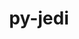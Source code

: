 ---
title: "py-jedi"
layout: cache
categories: [package, develop-2025-01-19]
meta: {"versions": ["0.19.2"], "compilers": ["gcc@=10.5.0", "gcc@=11.1.0", "gcc@=11.4.0", "gcc@=13.3.0", "gcc@=9.4.0", "oneapi@=2024.2.1"], "oss": ["centos7", "rhel8", "ubuntu20.04", "ubuntu22.04"], "platforms": ["linux"], "targets": ["aarch64", "neoverse_v2", "ppc64le", "x86_64_v3"], "stacks": ["data-vis-sdk", "developer-tools-aarch64-linux-gnu", "developer-tools-x86_64_v3-linux-gnu", "e4s", "e4s-neoverse-v2", "e4s-oneapi", "e4s-power", "root"], "num_specs": 16, "num_specs_by_stack": {"developer-tools-x86_64_v3-linux-gnu": 1, "root": 16, "developer-tools-aarch64-linux-gnu": 1, "e4s-power": 3, "data-vis-sdk": 1, "e4s-neoverse-v2": 2, "e4s": 4, "e4s-oneapi": 4}}
spec_details: [{"hash": "aixzicpjpfeb5h6yzd3x3hwvt2toi4td", "compiler": "gcc@=10.5.0", "versions": ["0.19.2"], "os": "centos7", "platform": "linux", "target": "x86_64_v3", "variants": ["build_system=python_pip"], "stacks": ["developer-tools-x86_64_v3-linux-gnu", "root"], "size": "-", "tarball": "https://binaries.spack.io/develop-2025-01-19/build_cache/linux-centos7-x86_64_v3/gcc-10.5.0/py-jedi-0.19.2/linux-centos7-x86_64_v3-gcc-10.5.0-py-jedi-0.19.2-aixzicpjpfeb5h6yzd3x3hwvt2toi4td.spack"}, {"hash": "xbuczscw5r5t7bn5d3orh3xevr3qu57x", "compiler": "gcc@=13.3.0", "versions": ["0.19.2"], "os": "rhel8", "platform": "linux", "target": "aarch64", "variants": ["build_system=python_pip"], "stacks": ["developer-tools-aarch64-linux-gnu", "root"], "size": "-", "tarball": "https://binaries.spack.io/develop-2025-01-19/build_cache/linux-rhel8-aarch64/gcc-13.3.0/py-jedi-0.19.2/linux-rhel8-aarch64-gcc-13.3.0-py-jedi-0.19.2-xbuczscw5r5t7bn5d3orh3xevr3qu57x.spack"}, {"hash": "p7ifh6a6e6uobuchyqlqk76nqmsixuwi", "compiler": "gcc@=9.4.0", "versions": ["0.19.2"], "os": "ubuntu20.04", "platform": "linux", "target": "ppc64le", "variants": ["build_system=python_pip"], "stacks": ["e4s-power", "root"], "size": "-", "tarball": "https://binaries.spack.io/develop-2025-01-19/build_cache/linux-ubuntu20.04-ppc64le/gcc-9.4.0/py-jedi-0.19.2/linux-ubuntu20.04-ppc64le-gcc-9.4.0-py-jedi-0.19.2-p7ifh6a6e6uobuchyqlqk76nqmsixuwi.spack"}, {"hash": "73ichgtfagjaxenvpsjwgxai5q7aysmy", "compiler": "gcc@=9.4.0", "versions": ["0.19.2"], "os": "ubuntu20.04", "platform": "linux", "target": "ppc64le", "variants": ["build_system=python_pip"], "stacks": ["e4s-power", "root"], "size": "-", "tarball": "https://binaries.spack.io/develop-2025-01-19/build_cache/linux-ubuntu20.04-ppc64le/gcc-9.4.0/py-jedi-0.19.2/linux-ubuntu20.04-ppc64le-gcc-9.4.0-py-jedi-0.19.2-73ichgtfagjaxenvpsjwgxai5q7aysmy.spack"}, {"hash": "6svqtcyv2mx7rqdeaobrmlhpawjap7kb", "compiler": "gcc@=9.4.0", "versions": ["0.19.2"], "os": "ubuntu20.04", "platform": "linux", "target": "ppc64le", "variants": ["build_system=python_pip"], "stacks": ["e4s-power", "root"], "size": "-", "tarball": "https://binaries.spack.io/develop-2025-01-19/build_cache/linux-ubuntu20.04-ppc64le/gcc-9.4.0/py-jedi-0.19.2/linux-ubuntu20.04-ppc64le-gcc-9.4.0-py-jedi-0.19.2-6svqtcyv2mx7rqdeaobrmlhpawjap7kb.spack"}, {"hash": "psal7ufetx7zrnfjrioo3ys6li6okdwj", "compiler": "gcc@=11.1.0", "versions": ["0.19.2"], "os": "ubuntu20.04", "platform": "linux", "target": "x86_64_v3", "variants": ["build_system=python_pip"], "stacks": ["data-vis-sdk", "root"], "size": "-", "tarball": "https://binaries.spack.io/develop-2025-01-19/build_cache/linux-ubuntu20.04-x86_64_v3/gcc-11.1.0/py-jedi-0.19.2/linux-ubuntu20.04-x86_64_v3-gcc-11.1.0-py-jedi-0.19.2-psal7ufetx7zrnfjrioo3ys6li6okdwj.spack"}, {"hash": "mhmhqiob7tpzpwcqp76gqr6rendfsqp5", "compiler": "gcc@=11.4.0", "versions": ["0.19.2"], "os": "ubuntu22.04", "platform": "linux", "target": "neoverse_v2", "variants": ["build_system=python_pip"], "stacks": ["root", "e4s-neoverse-v2"], "size": "-", "tarball": "https://binaries.spack.io/develop-2025-01-19/build_cache/linux-ubuntu22.04-neoverse_v2/gcc-11.4.0/py-jedi-0.19.2/linux-ubuntu22.04-neoverse_v2-gcc-11.4.0-py-jedi-0.19.2-mhmhqiob7tpzpwcqp76gqr6rendfsqp5.spack"}, {"hash": "i5ptr5oguhcb7kebtaua4ucl4s6wuvhq", "compiler": "gcc@=11.4.0", "versions": ["0.19.2"], "os": "ubuntu22.04", "platform": "linux", "target": "neoverse_v2", "variants": ["build_system=python_pip"], "stacks": ["root", "e4s-neoverse-v2"], "size": "-", "tarball": "https://binaries.spack.io/develop-2025-01-19/build_cache/linux-ubuntu22.04-neoverse_v2/gcc-11.4.0/py-jedi-0.19.2/linux-ubuntu22.04-neoverse_v2-gcc-11.4.0-py-jedi-0.19.2-i5ptr5oguhcb7kebtaua4ucl4s6wuvhq.spack"}, {"hash": "xm32wxsx3nsa4bshlvxq2qpqx7qt5mgd", "compiler": "gcc@=11.4.0", "versions": ["0.19.2"], "os": "ubuntu22.04", "platform": "linux", "target": "x86_64_v3", "variants": ["build_system=python_pip"], "stacks": ["e4s", "root"], "size": "-", "tarball": "https://binaries.spack.io/develop-2025-01-19/build_cache/linux-ubuntu22.04-x86_64_v3/gcc-11.4.0/py-jedi-0.19.2/linux-ubuntu22.04-x86_64_v3-gcc-11.4.0-py-jedi-0.19.2-xm32wxsx3nsa4bshlvxq2qpqx7qt5mgd.spack"}, {"hash": "i47anfmtq3jhxfzdu5p6tfynnzhpfl3k", "compiler": "gcc@=11.4.0", "versions": ["0.19.2"], "os": "ubuntu22.04", "platform": "linux", "target": "x86_64_v3", "variants": ["build_system=python_pip"], "stacks": ["e4s", "root"], "size": "-", "tarball": "https://binaries.spack.io/develop-2025-01-19/build_cache/linux-ubuntu22.04-x86_64_v3/gcc-11.4.0/py-jedi-0.19.2/linux-ubuntu22.04-x86_64_v3-gcc-11.4.0-py-jedi-0.19.2-i47anfmtq3jhxfzdu5p6tfynnzhpfl3k.spack"}, {"hash": "y72ztzcqff4n2nqugodrcu4cppdnvflo", "compiler": "gcc@=11.4.0", "versions": ["0.19.2"], "os": "ubuntu22.04", "platform": "linux", "target": "x86_64_v3", "variants": ["build_system=python_pip"], "stacks": ["e4s", "root"], "size": "-", "tarball": "https://binaries.spack.io/develop-2025-01-19/build_cache/linux-ubuntu22.04-x86_64_v3/gcc-11.4.0/py-jedi-0.19.2/linux-ubuntu22.04-x86_64_v3-gcc-11.4.0-py-jedi-0.19.2-y72ztzcqff4n2nqugodrcu4cppdnvflo.spack"}, {"hash": "yb4lyavubus6xmqhrfun7yhiffmjygoz", "compiler": "gcc@=11.4.0", "versions": ["0.19.2"], "os": "ubuntu22.04", "platform": "linux", "target": "x86_64_v3", "variants": ["build_system=python_pip"], "stacks": ["e4s", "root"], "size": "-", "tarball": "https://binaries.spack.io/develop-2025-01-19/build_cache/linux-ubuntu22.04-x86_64_v3/gcc-11.4.0/py-jedi-0.19.2/linux-ubuntu22.04-x86_64_v3-gcc-11.4.0-py-jedi-0.19.2-yb4lyavubus6xmqhrfun7yhiffmjygoz.spack"}, {"hash": "akrrf6kzzgulimydeyjlltcrsc5rky2d", "compiler": "oneapi@=2024.2.1", "versions": ["0.19.2"], "os": "ubuntu22.04", "platform": "linux", "target": "x86_64_v3", "variants": ["build_system=python_pip"], "stacks": ["e4s-oneapi", "root"], "size": "-", "tarball": "https://binaries.spack.io/develop-2025-01-19/build_cache/linux-ubuntu22.04-x86_64_v3/oneapi-2024.2.1/py-jedi-0.19.2/linux-ubuntu22.04-x86_64_v3-oneapi-2024.2.1-py-jedi-0.19.2-akrrf6kzzgulimydeyjlltcrsc5rky2d.spack"}, {"hash": "fdodfe6y6kurccxofcektdldark7ugaq", "compiler": "oneapi@=2024.2.1", "versions": ["0.19.2"], "os": "ubuntu22.04", "platform": "linux", "target": "x86_64_v3", "variants": ["build_system=python_pip"], "stacks": ["e4s-oneapi", "root"], "size": "-", "tarball": "https://binaries.spack.io/develop-2025-01-19/build_cache/linux-ubuntu22.04-x86_64_v3/oneapi-2024.2.1/py-jedi-0.19.2/linux-ubuntu22.04-x86_64_v3-oneapi-2024.2.1-py-jedi-0.19.2-fdodfe6y6kurccxofcektdldark7ugaq.spack"}, {"hash": "4t6xrufcszfnbb33ebriliuwqneztij6", "compiler": "oneapi@=2024.2.1", "versions": ["0.19.2"], "os": "ubuntu22.04", "platform": "linux", "target": "x86_64_v3", "variants": ["build_system=python_pip"], "stacks": ["e4s-oneapi", "root"], "size": "-", "tarball": "https://binaries.spack.io/develop-2025-01-19/build_cache/linux-ubuntu22.04-x86_64_v3/oneapi-2024.2.1/py-jedi-0.19.2/linux-ubuntu22.04-x86_64_v3-oneapi-2024.2.1-py-jedi-0.19.2-4t6xrufcszfnbb33ebriliuwqneztij6.spack"}, {"hash": "ufnhy2uawg6qhgdvtmizgjegeks7jmsw", "compiler": "oneapi@=2024.2.1", "versions": ["0.19.2"], "os": "ubuntu22.04", "platform": "linux", "target": "x86_64_v3", "variants": ["build_system=python_pip"], "stacks": ["e4s-oneapi", "root"], "size": "-", "tarball": "https://binaries.spack.io/develop-2025-01-19/build_cache/linux-ubuntu22.04-x86_64_v3/oneapi-2024.2.1/py-jedi-0.19.2/linux-ubuntu22.04-x86_64_v3-oneapi-2024.2.1-py-jedi-0.19.2-ufnhy2uawg6qhgdvtmizgjegeks7jmsw.spack"}]
---